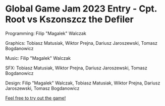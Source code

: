 # Global Game Jam 2023 Entry - Cpt. Root vs Kszonszcz the Defiler

Programming: Filip "Magalek" Walczak

Graphics: Tobiasz Matusiak, Wiktor Prejna, Dariusz Jaroszewski, Tomasz Bogdanowicz

Music: Filip "Magalek" Walczak

SFX: Tobiasz Matusiak, Wiktor Prejna, Dariusz Jaroszewski, Tomasz Bogdanowicz

Design: Filip "Magalek" Walczak, Tobiasz Matusiak, Wiktor Prejna, Dariusz Jaroszewski, Tomasz Bogdanowicz

[Feel free to try out the game!](https://v3.globalgamejam.org/2023/games/kszonszcz-0)
